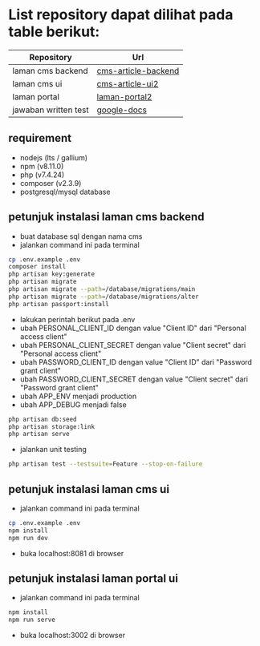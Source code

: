 # List repository dapat dilihat pada table berikut:
| Repository | Url |
| ------ | ------ |
| laman cms backend | [cms-article-backend](https://github.com/ivalrivall/cms-article-backend) |
| laman cms ui | [cms-article-ui2](https://github.com/ivalrivall/cms-article-ui2) |
| laman portal | [laman-portal2](https://github.com/ivalrivall/laman-portal2) |
| jawaban written test | [google-docs](https://docs.google.com/document/d/1GN5DCdxWsCNqHJZ8pAgGt2pwDA9ig5NFKSGijVvZG2A/edit?usp=sharing) |

## requirement
- nodejs (lts / gallium)
- npm (v8.11.0)
- php (v7.4.24)
- composer (v2.3.9)
- postgresql/mysql database

## petunjuk instalasi laman cms backend
- buat database sql dengan nama cms
- jalankan command ini pada terminal
```bash
cp .env.example .env
composer install
php artisan key:generate
php artisan migrate
php artisan migrate --path=/database/migrations/main
php artisan migrate --path=/database/migrations/alter
php artisan passport:install
```
- lakukan perintah berikut pada .env 
- ubah PERSONAL_CLIENT_ID dengan value "Client ID" dari "Personal access client"
- ubah PERSONAL_CLIENT_SECRET dengan value "Client secret" dari "Personal access client"
- ubah PASSWORD_CLIENT_ID dengan value "Client ID" dari "Password grant client"
- ubah PASSWORD_CLIENT_SECRET dengan value "Client secret" dari "Password grant client"
- ubah APP_ENV menjadi production
- ubah APP_DEBUG menjadi false
```bash
php artisan db:seed
php artisan storage:link
php artisan serve
```
- jalankan unit testing
```bash
php artisan test --testsuite=Feature --stop-on-failure
```

## petunjuk instalasi laman cms ui
- jalankan command ini pada terminal
```bash
cp .env.example .env
npm install
npm run dev
```
- buka localhost:8081 di browser

## petunjuk instalasi laman portal ui
- jalankan command ini pada terminal
```bash
npm install
npm run serve
```
- buka localhost:3002 di browser
